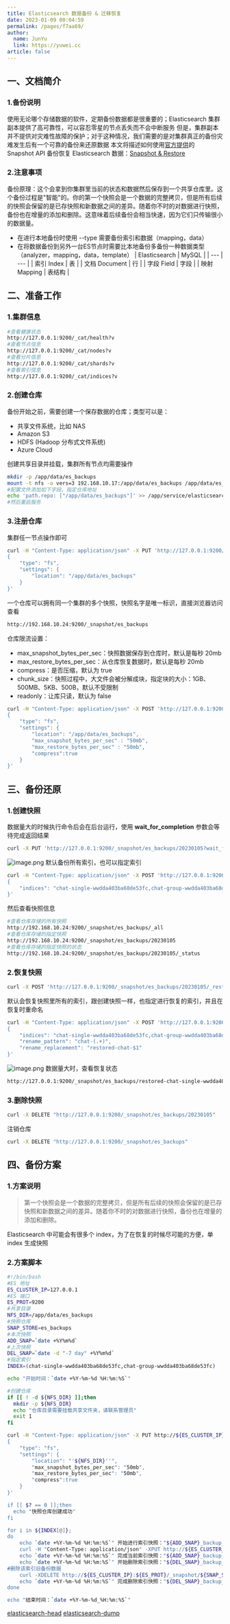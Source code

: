 ```yaml
---
title: Elasticsearch 数据备份 & 迁移恢复
date: 2023-01-09 00:04:59
permalink: /pages/f7aa69/
author: 
  name: JunYu
  link: https://yuwei.cc
article: false
---
```

## 一、文档简介
### 1.备份说明
使用无论哪个存储数据的软件，定期备份数据都是很重要的；Elasticsearch 集群副本提供了高可靠性，可以容忍零星的节点丢失而不会中断服务
但是，集群副本并不提供对灾难性故障的保护；对于这种情况，我们需要的是对集群真正的备份灾难发生后有一个可靠的备份来还原数据
本文将描述如何使用[官方提供](https://www.elastic.co/guide/cn/elasticsearch/guide/current/backing-up-your-cluster.html)的 Snapshot API 备份恢复 Elasticsearch 数据：[Snapshot & Restore](https://www.elastic.co/guide/en/elasticsearch/reference/7.11/snapshot-restore.html)
### 2.注意事项
备份原理：这个会拿到你集群里当前的状态和数据然后保存到一个共享仓库里。这个备份过程是"智能"的。你的第一个快照会是一个数据的完整拷贝，但是所有后续的快照会保留的是已存快照和新数据之间的差异。随着你不时的对数据进行快照，备份也在增量的添加和删除。这意味着后续备份会相当快速，因为它们只传输很小的数据量。

- 在进行本地备份时使用 --type 需要备份索引和数据（mapping，data）
- 在将数据备份到另外一台ES节点时需要比本地备份多备份一种数据类型（analyzer，mapping，data，template）
| Elasticsearch | MySQL |
| --- | --- |
| 索引 Index | 表 |
| 文档 Document | 行 |
| 字段 Field | 字段 |
| 映射 Mapping | 表结构 |

## 二、准备工作
### 1.集群信息
```bash
#查看健康状态
http://127.0.0.1:9200/_cat/health?v
#查看节点信息
http://127.0.0.1:9200/_cat/nodes?v
#查看分片信息
http://127.0.0.1:9200/_cat/shards?v
#查看索引信息
http://127.0.0.1:9200/_cat/indices?v
```
### 2.创建仓库
备份开始之前，需要创建一个保存数据的仓库；类型可以是：

- 共享文件系统，比如 NAS
- Amazon S3
- HDFS (Hadoop 分布式文件系统)
- Azure Cloud

创建共享目录并挂载，集群所有节点均需要操作
```bash
mkdir -p /app/data/es_backups
mount -t nfs -o vers=3 192.168.10.17:/app/data/es_backups /app/data/es_backups
#配置文件添加如下字段，指定仓库地址
echo 'path.repo: ["/app/data/es_backups"]' >> /app/service/elasticsearch/elasticsearch.yml
#然后重启服务
```
### 3.注册仓库
集群任一节点操作即可
```bash
curl -H "Content-Type: application/json" -X PUT 'http://127.0.0.1:9200/_snapshot/es_backups' -d'
{
    "type": "fs", 
    "settings": {
        "location": "/app/data/es_backups" 
    }
}'
```
一个仓库可以拥有同一个集群的多个快照，快照名字是唯一标识，直接浏览器访问查看
```bash
http://192.168.10.24:9200/_snapshot/es_backups
```
仓库限流设置：

- max_snapshot_bytes_per_sec：快照数据保存到仓库时，默认是每秒 20mb
- max_restore_bytes_per_sec：从仓库恢复数据时，默认是每秒 20mb
- compress：是否压缩，默认为 true
- chunk_size：快照过程中，大文件会被分解成块，指定块的大小：1GB、500MB、5KB、500B，默认不受限制
- readonly：让库只读，默认为 false
```bash
curl -H "Content-Type: application/json" -X POST 'http://127.0.0.1:9200/_snapshot/es_backups' -d '
{
    "type": "fs", 
    "settings": {
        "location": "/app/data/es_backups",
        "max_snapshot_bytes_per_sec" : "50mb", 
        "max_restore_bytes_per_sec" : "50mb",
        "compress":true
    }
}'
```
## 三、备份还原
### 1.创建快照
数据量大的时候执行命令后会在后台运行，使用 **wait_for_completion** 参数会等待完成返回结果
```bash
curl -X PUT 'http://127.0.0.1:9200/_snapshot/es_backups/20230105?wait_for_completion=true'
```
![image.png](https://cdn.nlark.com/yuque/0/2023/png/2837990/1672891393587-2184f787-37cf-4447-9f7f-d9896d038a00.png#averageHue=%23fbf4e0&clientId=u9219d6c4-c94b-4&crop=0&crop=0&crop=1&crop=1&from=paste&height=70&id=u24a4f736&margin=%5Bobject%20Object%5D&name=image.png&originHeight=105&originWidth=391&originalType=binary&ratio=1&rotation=0&showTitle=false&size=13072&status=done&style=none&taskId=ue85a5b4f-191b-4cc1-90d4-017c11b3e51&title=&width=260.6666666666667)
默认备份所有索引，也可以指定索引
```bash
curl -H "Content-Type: application/json" -X POST 'http://127.0.0.1:9200/_snapshot/es_backups/20230105' -d '
{
    "indices": "chat-single-wwdda403ba68de53fc,chat-group-wwdda403ba68de53fc"
}'
```
然后查看快照信息
```bash
#查看仓库存储的所有快照
http://192.168.10.24:9200/_snapshot/es_backups/_all
#查看仓库存储的指定快照
http://192.168.10.24:9200/_snapshot/es_backups/20230105
#查看仓库存储的指定快照的状态
http://192.168.10.24:9200/_snapshot/es_backups/20230105/_status
```
### 2.恢复快照
```bash
curl -X POST 'http://127.0.0.1:9200/_snapshot/es_backups/20230105/_restore?wait_for_completion=true'
```
默认会恢复快照里所有的索引，跟创建快照一样，也指定进行恢复的索引，并且在恢复时重命名
```bash
curl -H "Content-Type: application/json" -X POST 'http://127.0.0.1:9200/_snapshot/es_backups/20230105/_restore?wait_for_completion=true' -d '
{
    "indices": "chat-single-wwdda403ba68de53fc,chat-group-wwdda403ba68de53fc", 
    "rename_pattern": "chat-(.+)", 
    "rename_replacement": "restored-chat-$1" 
}'
```
![image.png](https://cdn.nlark.com/yuque/0/2023/png/2837990/1672903181526-97756e9e-eeda-418b-9e9c-dee932095aca.png#averageHue=%23fbf8f5&clientId=u5a3aa0aa-69b7-4&crop=0&crop=0&crop=1&crop=1&from=paste&height=176&id=ue25c22ec&margin=%5Bobject%20Object%5D&name=image.png&originHeight=264&originWidth=1388&originalType=binary&ratio=1&rotation=0&showTitle=false&size=128082&status=done&style=none&taskId=ufa33de1f-699d-4a6f-99c2-5013d79e371&title=&width=925.3333333333334)
数据量大时，查看恢复状态
```bash
http://127.0.0.1:9200/_snapshot/es_backups/restored-chat-single-wwdda403ba68de53fc/_recovery
```
### 3.删除快照
```bash
curl -X DELETE "http://127.0.0.1:9200/_snapshot/es_backups/20230105"
```
注销仓库
```bash
curl -X DELETE "http://127.0.0.1:9200/_snapshot/es_backups"
```
## 四、备份方案
### 1.方案说明
> 第一个快照会是一个数据的完整拷贝，但是所有后续的快照会保留的是已存快照和新数据之间的差异。随着你不时的对数据进行快照，备份也在增量的添加和删除。

Elasticsearch 中可能会有很多个 index，为了在恢复的时候尽可能的方便，单 index 生成快照
### 2.方案脚本
```bash
#!/bin/bash
#ES 地址
ES_CLUSTER_IP=127.0.0.1
#ES 端口
ES_PROT=9200
#共享目录
NFS_DIR=/app/data/es_backups
#快照仓库
SNAP_STORE=es_backups
#本次快照
ADD_SNAP=`date +%Y%m%d`
#上次快照
DEL_SNAP=`date -d "-7 day" +%Y%m%d`
#指定索引
INDEX=(chat-single-wwdda403ba68de53fc,chat-group-wwdda403ba68de53fc)

echo "开始时间：`date +%Y-%m-%d %H:%m:%S`"

#创建仓库
if [[ ! -d ${NFS_DIR} ]];then
  mkdir -p ${NFS_DIR}
  echo "仓库目录需要挂载共享文件夹，请联系管理员"
  exit 1
fi

curl -H "Content-Type: application/json" -X PUT http://${ES_CLUSTER_IP}:${ES_PROT}/_snapshot/${SNAP_STORE} -d '
{
    "type": "fs",
    "settings": {
        "location": "'${NFS_DIR}''",
        "max_snapshot_bytes_per_sec": "50mb",
        "max_restore_bytes_per_sec": "50mb",
        "compress":true
    }
}'

if [[ $? == 0 ]];then
  echo "快照仓库创建成功"
fi

for i in ${INDEX[@]};
do
	echo `date +%Y-%m-%d %H:%m:%S`" 开始进行索引快照："${ADD_SNAP}_backup_${i}
	curl -H "Content-Type: application/json" -XPUT http://${ES_CLUSTER_IP}:${ES_PROT}/_snapshot/${ADD_SNAP}_backup_${i}/${ADD_SNAP}_backup_${i}?wait_for_completion=true -d '{"indices":"'${i}'"}'
	echo `date +%Y-%m-%d %H:%m:%S`" 完成当前索引快照："${ADD_SNAP}_backup_${i}
	echo `date +%Y-%m-%d %H:%m:%S`" 开始删除索引快照："${DEL_SNAP}_backup_${i}
#删除该索引旧备份数据
	curl -XDELETE http://${ES_CLUSTER_IP}:${ES_PROT}/_snapshot/${SNAP_STORE}/${DEL_SNAP}_backup_${i}
	echo `date +%Y-%m-%d %H:%m:%S`" 完成删除索引快照："${DEL_SNAP}_backup_${i}
done

echo "结束时间：`date +%Y-%m-%d_%H:%m:%S`"
```
[elasticsearch-head](https://github.com/mobz/elasticsearch-head)
[elasticsearch-dump](https://github.com/elasticsearch-dump)
